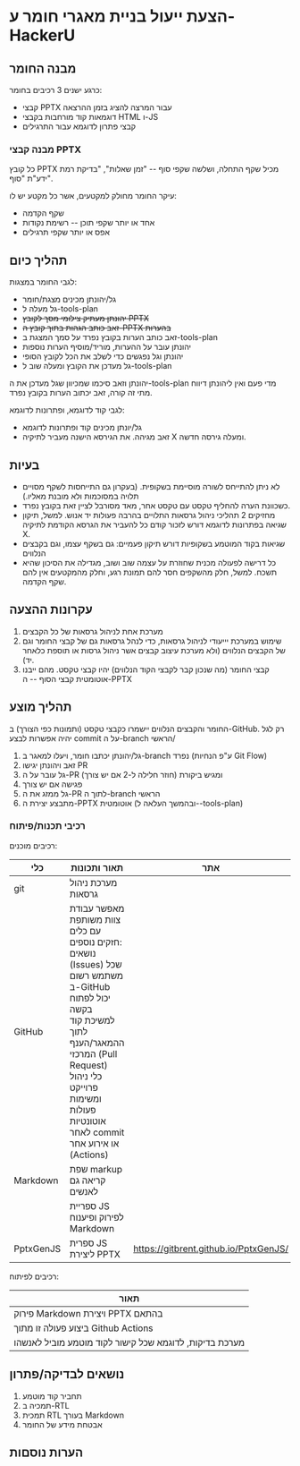 # הצעת ייעול בניית מאגרי חומר ע-HackerU

## מבנה החומר

כרגע ישנים 3 רכיבים בחומר:

* קבצי PPTX עבור המרצה להציג בזמן ההרצאה
* דוגמאות קוד מורחבות בקבצי HTML ו-JS
* קבצי פתרון לדוגמא עבור התרגילים

### מבנה קבצי PPTX

כל קובץ PPTX מכיל שקף התחלה, ושלשה שקפי סוף -- "זמן שאלות", "בדיקת רמת ידע"ת "סוף".

עיקר החומר מחולק למקטעים, אשר כל מקטע יש לו:

* שקף הקדמה
* אחד או יותר שקפי תוכן -- רשימת נקודות
* אפס או יותר שקפי תרגילים

## תהליך כיום

לגבי החומר במצגות:

* גל/יהונתן מכינים מצגת/חומר
* גל מעלה ל-tools-plan
* ~~יהונתן מעתיק צילומי מסך לקובץ PPTX~~
* ~~זאב כותב הגהות בתוך קובץ ה-PPTX בהערות~~
* זאב כותב הערות בקובץ נפרד על סמך המצגת ב-tools-plan
* יהונתן עובר על ההערות, מוריד/מוסיף הערות נוספות
* יהונתן וגל נפגשים כדי לשלב את הכל לקובץ הסופי
* גל מעדכן את הקובץ ומעלה שוב ל-tools-plan

יהונתן וזאב סיכמו שמכיוון שגל מעדכן את ה-tools-plan מדי פעם ואין ליהונתן דיווח מתי זה קורה, זאב יכתוב הערות בקובץ נפרד.

לגבי קוד לדוגמא, ופתרונות לדוגמא:

* גל/יונתן מכינים קוד ופתרונות לדוגמא
* זאב מגיהה. את הגירסא הישנה מעביר לתיקיה X ומעלה גירסה חדשה.

## בעיות

* לא ניתן להתייחס לשורה מוסיימת בשקופית. (בעקרון גם התייחסות לשקף מסויים תלויה במסוכמות ולא מובנת מאליו.)
* כשכוונת הערה להחליף טקסט עם טקסט אחר, מאד מסורבל לציין זאת בקובץ נפרד.
* מחזיקים 2 תהליכי ניהול גרסאות התלויים בהרבה פעולות יד אנוש. למשל, תיקון שגיאה בפתרונות לדוגמא דורש לזכור קודם כל להעביר את הגרסא הקודמת לתיקיה X.
* שגיאות בקוד המוטמע בשקופיות דורש תיקון פעמיים: גם בשקף עצמו, וגם בקבצים הנלווים
* כל דרישה לפעולה מכנית שחוזרת על עצמה שוב ושוב, מגדילה את הסיכון שהיא תשכח. למשל, חלק מהשקפים חסר להם תמונת רגע, וחלק מהמקטעים אין להם שקף הקדמה.

## עקרונות ההצעה

1. מערכת אחת לניהול גרסאות של כל הקבצים
1. שימוש במערכת יייעודי לניהול גרסאות, כדי לנהל גרסאות גם של קבצי החומר וגם של הקבצים הנלווים (ולא מערכת עיצוב קבצים אשר ניהול גרסות או תוספת כלאחר יד).
2. קבצי החומר (מה שנכון קבר לקבצי הקוד הנלווים) יהיו קבצי טקסט. מהם ייבנו אוטומטית קבצי הסוף -- ה-PPTX

## תהליך מוצע

החומר והקבצים הנלווים יישמרו כקבצי טקסט (ותמונות כפי הצורך) ב-GitHub. רק לגל יהיה אפשרות לבצע commit על ה-branch הראשי/

1. גל/יהונתן יכתבו חומר, ויעלו למאגר ב-branch נפרד (ע"פ הנחיות Git Flow)
2. זאב ויהונתן יגישו PR
3. גל עובר על ה-PR ומגיש ביקורת (חוזר חלילה ל-2 אם יש צורך)
4. פגישה אם יש צורך
5. גל ממזג את ה-PR לתוך ה-branch הראשי
6. מתבצע יצירת ה-PPTX אוטומטית (ובהמשך העלאה ל--tools-plan)

### רכיבי תכנות/פיתוח

רכיבים מוכנים:

| כלי | תאור ותכונות | אתר |
| -- | -- | -- |
| git | מערכת ניהול גרסאות | |
| GitHub | מאפשר עבודת צוות משותפת עם כלים חזקים נוספים:<br/>נושאים (Issues) שכל משתמש רשום ב-GitHub יכול לפתוח<br/>בקשה למשיכת קוד לתוך ההמאגר/הענף המרכזי (Pull Request)<br/>כלי ניהול פרוייקט ומשימות<br/>פעולות אוטונטיות לאחר commit או אירוע אחר (Actions) | |
| Markdown | שפת markup קריאה גם לאנשים | |
| | ספריית JS לפירוק ופיענוח Markdown | |
| PptxGenJS | ספרית JS ליצירת PPTX | https://gitbrent.github.io/PptxGenJS/ |

רכיבים לפיתוח:

| תאור |
| -- |
| פירוק Markdown ויצירת PPTX בהתאם |
| ביצוע פעולה זו מתוך Github Actions |
| מערכת בדיקות, לדוגמא שכל קישור לקוד מוטמע מוביל לאנשהו |

## נושאים לבדיקה/פתרון

1. תחביר קוד מוטמע
1. תמכיה ב-RTL
2. תמכית RTL בעורך Markdown
3. אבטחת מידע של החומר

## הערות נוסםות

